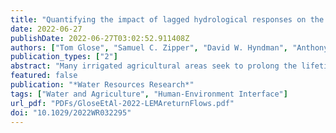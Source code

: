```yaml
---
title: "Quantifying the impact of lagged hydrological responses on the effectiveness of groundwater conservation"
date: 2022-06-27
publishDate: 2022-06-27T03:02:52.911408Z
authors: ["Tom Glose", "Samuel C. Zipper", "David W. Hyndman", "Anthony D. Kendall", "Jillian M. Deines", "James J. Butler Jr."]
publication_types: ["2"]
abstract: "Many irrigated agricultural areas seek to prolong the lifetime of their groundwater resources by reducing pumping. However, it is unclear how lagged responses, such as reduced groundwater recharge caused by more efficient irrigation, may impact the long-term effectiveness of conservation initiatives. Here, we use a variably saturated, simplified surrogate groundwater model to: (a) analyze aquifer responses to pumping reductions, (b) quantify time lags between reductions and groundwater level responses, and (c) identify the physical controls on lagged responses. We explore a range of plausible model parameters for an area of the High Plains aquifer (USA) where stakeholder-driven conservation has slowed groundwater depletion. We identify two types of lagged responses that reduce the long-term effectiveness of groundwater conservation, recharge-dominated and lateral-flow-dominated, with vertical hydraulic conductivity (KZ) the major controlling variable. When high KZ allows percolation to reach the aquifer, more efficient irrigation reduces groundwater recharge. By contrast, when low KZ impedes vertical flow, short term changes in recharge are negligible, but pumping reductions alter the lateral flow between the groundwater conservation area and the surrounding regions (lateral-flow-dominated response). For the modeled area, we found that a pumping reduction of 30% resulted in median usable lifetime extensions of 20 or 25 years, depending on the dominant lagged response mechanism (recharge- vs. lateral-flow-dominated). These estimates are far shorter than estimates that do not account for lagged responses. Results indicate that conservation-based pumping reductions can extend aquifer lifetimes, but lagged responses can create a sizable difference between the initially perceived and actual long-term effectiveness."
featured: false
publication: "*Water Resources Research*"
tags: ["Water and Agriculture", "Human-Environment Interface"]
url_pdf: "PDFs/GloseEtAl-2022-LEMAreturnFlows.pdf"
doi: "10.1029/2022WR032295"
---
```


